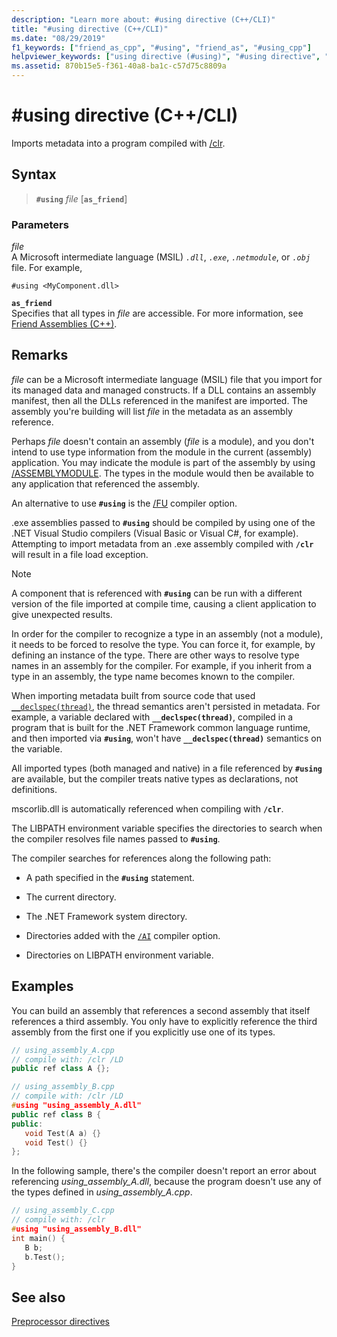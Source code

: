 ```yaml
---
description: "Learn more about: #using directive (C++/CLI)"
title: "#using directive (C++/CLI)"
ms.date: "08/29/2019"
f1_keywords: ["friend_as_cpp", "#using", "friend_as", "#using_cpp"]
helpviewer_keywords: ["using directive (#using)", "#using directive", "LIBPATH environment variable", "preprocessor, directives"]
ms.assetid: 870b15e5-f361-40a8-ba1c-c57d75c8809a
---
```

# #using directive (C++/CLI)

Imports metadata into a program compiled with [/clr](../build/reference/clr-common-language-runtime-compilation.md).

## Syntax

> **`#using`** *file* [**`as_friend`**]

### Parameters

*file*\
A Microsoft intermediate language (MSIL) *`.dll`*, *`.exe`*, *`.netmodule`*, or *`.obj`* file. For example,

`#using <MyComponent.dll>`

**`as_friend`**\
Specifies that all types in *file* are accessible. For more information, see [Friend Assemblies (C++)](../dotnet/friend-assemblies-cpp.md).

## Remarks

*file* can be a Microsoft intermediate language (MSIL) file that you import for its managed data and managed constructs. If a DLL contains an assembly manifest, then all the DLLs referenced in the manifest are imported. The assembly you're building will list *file* in the metadata as an assembly reference.

Perhaps *file* doesn't contain an assembly (*file* is a module), and you don't intend to use type information from the module in the current (assembly) application. You may indicate the module is part of the assembly by using [/ASSEMBLYMODULE](../build/reference/assemblymodule-add-a-msil-module-to-the-assembly.md). The types in the module would then be available to any application that referenced the assembly.

An alternative to use **`#using`** is the [/FU](../build/reference/fu-name-forced-hash-using-file.md) compiler option.

.exe assemblies passed to **`#using`** should be compiled by using one of the .NET Visual Studio compilers (Visual Basic or Visual C#, for example).  Attempting to import metadata from an .exe assembly compiled with **`/clr`** will result in a file load exception.

> [!NOTE]
> A component that is referenced with **`#using`** can be run with a different version of the file imported at compile time, causing a client application to give unexpected results.

In order for the compiler to recognize a type in an assembly (not a module), it needs to be forced to resolve the type. You can force it, for example, by defining an instance of the type. There are other ways to resolve type names in an assembly for the compiler. For example, if you inherit from a type in an assembly, the type name becomes known to the compiler.

When importing metadata built from source code that used [`__declspec(thread)`](../cpp/thread.md), the thread semantics aren't persisted in metadata. For example, a variable declared with **`__declspec(thread)`**, compiled in a program that is built for the .NET Framework common language runtime, and then imported via **`#using`**, won't have **`__declspec(thread)`** semantics on the variable.

All imported types (both managed and native) in a file referenced by **`#using`** are available, but the compiler treats native types as declarations, not definitions.

mscorlib.dll is automatically referenced when compiling with **`/clr`**.

The LIBPATH environment variable specifies the directories to search when the compiler resolves file names passed to **`#using`**.

The compiler searches for references along the following path:

- A path specified in the **`#using`** statement.

- The current directory.

- The .NET Framework system directory.

- Directories added with the [`/AI`](../build/reference/ai-specify-metadata-directories.md) compiler option.

- Directories on LIBPATH environment variable.

## Examples

You can build an assembly that references a second assembly that itself references a third assembly. You only have to explicitly reference the third assembly from the first one if you explicitly use one of its types.

```cpp
// using_assembly_A.cpp
// compile with: /clr /LD
public ref class A {};
```

```cpp
// using_assembly_B.cpp
// compile with: /clr /LD
#using "using_assembly_A.dll"
public ref class B {
public:
   void Test(A a) {}
   void Test() {}
};
```

In the following sample, there's the compiler doesn't report an error about referencing *using_assembly_A.dll*, because the program doesn't use any of the types defined in *using_assembly_A.cpp*.

```cpp
// using_assembly_C.cpp
// compile with: /clr
#using "using_assembly_B.dll"
int main() {
   B b;
   b.Test();
}
```

## See also

[Preprocessor directives](../preprocessor/preprocessor-directives.md)
